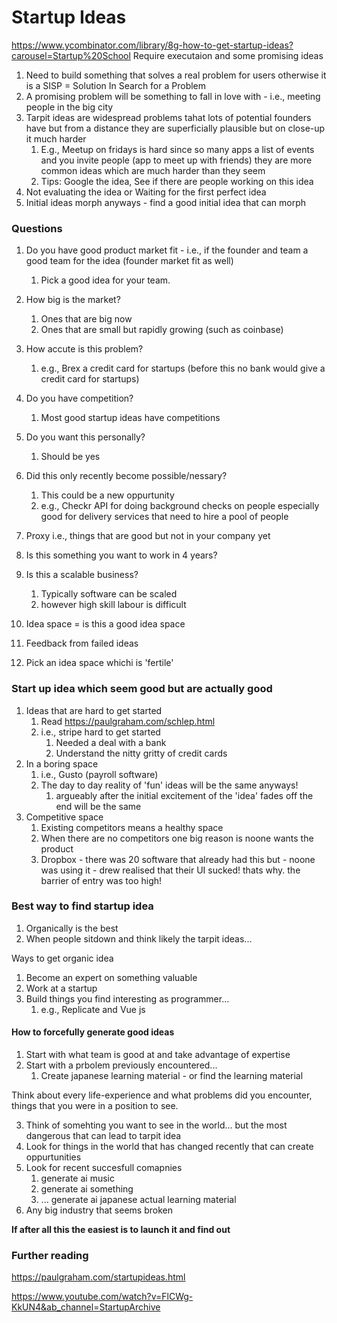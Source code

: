 # Startup Ideas
https://www.ycombinator.com/library/8g-how-to-get-startup-ideas?carousel=Startup%20School
Require executaion and some promising ideas
1. Need to build something that solves a real problem for users otherwise it is a SISP = Solution In Search for a Problem
2. A promising problem will be something to fall in love with - i.e., meeting people in the big city 
3. Tarpit ideas are widespread problems tahat lots of potential founders have but from a distance they are superficially plausible but on close-up it much harder
   1. E.g., Meetup on fridays is hard since so many apps a list of events and you invite people (app to meet up with friends) they are more common ideas which are much harder than they seem
   2. Tips: Google the idea, See if there are people working on this idea
4. Not evaluating the idea or Waiting for the first perfect idea
5. Initial ideas morph anyways - find a good initial idea that can morph 

### Questions
1. Do you have good product market fit - i.e., if the founder and team a good team for the idea (founder market fit as well)
   1. Pick a good idea for your team. 
2. How big is the market?
   1. Ones that are big now
   2. Ones that are small but rapidly growing (such as coinbase)
3. How accute is this problem?
   1. e.g., Brex a credit card for startups (before this no bank would give a credit card for startups)
4. Do you have competition? 
   1. Most good startup ideas have competitions
5. Do you want this personally?
   1. Should be yes
6. Did this only recently become possible/nessary?
   1. This could be a new oppurtunity
   2. e.g., Checkr API for doing background checks on people especially good for delivery services that need to hire a pool of people
7. Proxy i.e., things that are good but not in your company yet
8. Is this something you want to work in 4 years?
9. Is this a scalable business?
   1.  Typically software can be scaled
   2.  however high skill labour is difficult
10. Idea space = is this a good idea space
11. Feedback from failed ideas

12. Pick an idea space whichi is 'fertile' 


### Start up idea which seem good but are actually good
1. Ideas that are hard to get started 
   1. Read https://paulgraham.com/schlep.html
   2. i.e., stripe hard to get started
      1. Needed a deal with a bank
      2. Understand the nitty gritty of credit cards
2. In a boring space
   1. i.e., Gusto (payroll software)
   2. The day to day reality of 'fun' ideas will be the same anyways!
      1. argueably after the initial excitement of the 'idea' fades off the end will be the same
3. Competitive space
   1. Existing competitors means a healthy space
   2. When there are no competitors one big reason is noone wants the product
   3. Dropbox - there was 20 software that already had this but - noone was using it - drew realised that their UI sucked! thats why. the barrier of entry was too high!

### Best way to find startup idea
1. Organically is the best
2. When people sitdown and think likely the tarpit ideas...

Ways to get organic idea
1. Become an expert on something valuable
2. Work at a startup
3. Build things you find interesting as programmer...
   1. e.g., Replicate and Vue js

#### How to forcefully generate good ideas
1. Start with what team is good at and take advantage of expertise
2. Start with a prbolem previously encountered...
   1. Create japanese learning material - or find the learning material

Think about every life-experience and what problems did you encounter, things that you were in a position to see.

3. Think of somehting you want to see in the world... but the most dangerous that can lead to tarpit idea
4. Look for things in the world that has changed recently that can create oppurtunities
5. Look for recent succesfull comapnies
   1. generate ai music
   2. generate ai something
   3. ... generate ai japanese actual learning material
6. Any big industry that seems broken


**If after all this the easiest is to launch it and find out**

### Further reading
https://paulgraham.com/startupideas.html

https://www.youtube.com/watch?v=FlCWg-KkUN4&ab_channel=StartupArchive